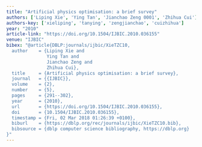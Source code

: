 ```yaml
---
title: "Artificial physics optimisation: a brief survey"
authors: ['Liping Xie', 'Ying Tan', 'Jianchao Zeng 0001', 'Zhihua Cui']
authors-key: ['xieliping', 'tanying', 'zengjianchao', 'cuizhihua']
year: "2010"
article-link: "https://doi.org/10.1504/IJBIC.2010.036155"
venue: "IJBIC"
bibex: "@article{DBLP:journals/ijbic/XieTZC10,
  author    = {Liping Xie and
               Ying Tan and
               Jianchao Zeng and
               Zhihua Cui},
  title     = {Artificial physics optimisation: a brief survey},
  journal   = {{IJBIC}},
  volume    = {2},
  number    = {5},
  pages     = {291--302},
  year      = {2010},
  url       = {https://doi.org/10.1504/IJBIC.2010.036155},
  doi       = {10.1504/IJBIC.2010.036155},
  timestamp = {Fri, 02 Mar 2018 01:26:39 +0100},
  biburl    = {https://dblp.org/rec/journals/ijbic/XieTZC10.bib},
  bibsource = {dblp computer science bibliography, https://dblp.org}
}"
---
```

